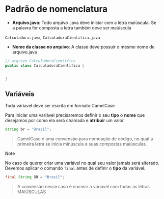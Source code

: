 # Padrão de nomenclatura 

* **Arquivo.java**: Todo arquivo .java deve iniciar com a letra maiúscula. Se a palavra for composta a letra também deve ser maiúscula 

`Calculadora.java`, `CalculadoraCientifica.java`

* **Nome da classe no arquivo**: A classe deve possuir o mesmo nome do arquivo.java

```java
// arquivo CalculadoraCientifica 
public class CalculadoraCientifica {


}
```

## Variáveis

Toda váriavel deve ser escrita em formato CamelCase 

Para iniciar uma variável precisaremos definir o seu **tipo** o **nome** que desejamos por como ela será chamada e **atribuir** um valor.

```java
String br = "Brasil";
```

> CamelCase é uma convensão para nomeação de código, no qual a primeira letra se inicia minúscula e suas compostas maiúsculas.

>[!NOTE]
> No caso de querer criar uma variável no qual seu valor jamais será alterado. Devemos aplicar o comando `final` antes de definir o **tipo** da variável. 

```java
final String BR = "Brasil";
```
> A convensão nesse caso é nomear a variável com todas as letras MAIÚSCULAS









